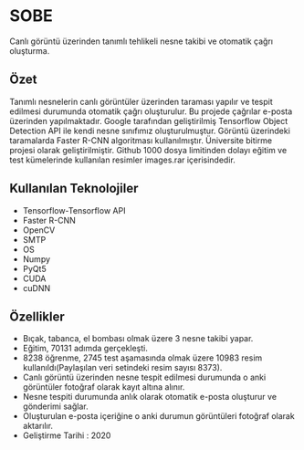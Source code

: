 # SOBE
 Canlı görüntü üzerinden tanımlı tehlikeli nesne takibi ve otomatik çağrı oluşturma.
 
## Özet
Tanımlı nesnelerin canlı görüntüler üzerinden taraması yapılır ve tespit edilmesi durumunda otomatik çağrı oluşturulur. Bu projede çağrılar e-posta üzerinden yapılmaktadır. Google tarafından geliştirilmiş Tensorflow Object Detection API ile kendi nesne sınıfımız oluşturulmuştur. Görüntü üzerindeki taramalarda Faster R-CNN algoritması kullanılmıştır. Üniversite bitirme projesi olarak geliştirilmiştir. Github 1000 dosya limitinden dolayı eğitim ve test kümelerinde kullanılan resimler images.rar içerisindedir. 

## Kullanılan Teknolojiler
 * Tensorflow-Tensorflow API
 * Faster R-CNN
 * OpenCV
 * SMTP
 * OS
 * Numpy
 * PyQt5
 * CUDA
 * cuDNN
 
## Özellikler
 * Bıçak, tabanca, el bombası olmak üzere 3 nesne takibi yapar.
 * Eğitim, 70131 adımda gerçekleşti.
 * 8238 öğrenme, 2745 test aşamasında olmak üzere 10983 resim kullanıldı(Paylaşılan veri setindeki resim sayısı 8373).
 * Canlı görüntü üzerinden nesne tespit edilmesi durumunda o anki görüntüler fotoğraf olarak kayıt altına alınır.
 * Nesne tespiti durumunda anlık olarak otomatik e-posta oluşturur ve gönderimi sağlar.
 * Oluşturulan e-posta içeriğine o anki durumun görüntüleri fotoğraf olarak aktarılır.
 * Geliştirme Tarihi : 2020
